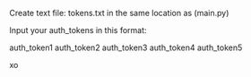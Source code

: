 Create text file: tokens.txt in the same location as (main.py)

Input your auth_tokens in this format:

auth_token1
auth_token2
auth_token3
auth_token4
auth_token5

xo

